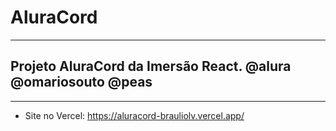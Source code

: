 # AluraCord
---
## Projeto AluraCord da Imersão React. @alura @omariosouto @peas
---
* Site no Vercel: https://aluracord-brauliolv.vercel.app/
